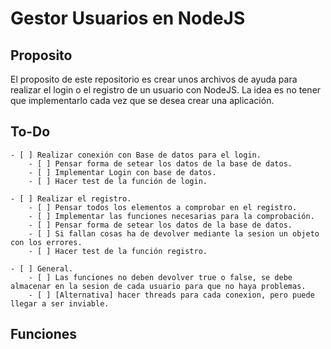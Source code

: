 # Gestor Usuarios en NodeJS
## Proposito
El proposito de este repositorio es crear unos archivos de ayuda para realizar el login o el registro de un usuario con NodeJS. La idea es no tener que implementarlo cada vez que se desea crear una aplicación.

## To-Do
    - [ ] Realizar conexión con Base de datos para el login.
        - [ ] Pensar forma de setear los datos de la base de datos.
        - [ ] Implementar Login con base de datos.
        - [ ] Hacer test de la función de login.

    - [ ] Realizar el registro.
        - [ ] Pensar todos los elementos a comprobar en el registro.
        - [ ] Implementar las funciones necesarias para la comprobación.
        - [ ] Pensar forma de setear los datos de la base de datos.
        - [ ] Si fallan cosas ha de devolver mediante la sesion un objeto con los errores.
        - [ ] Hacer test de la función registro.
    
    - [ ] General.
        - [ ] Las funciones no deben devolver true o false, se debe almacenar en la sesion de cada usuario para que no haya problemas.
        - [ ] [Alternativa] hacer threads para cada conexion, pero puede llegar a ser inviable.

## Funciones